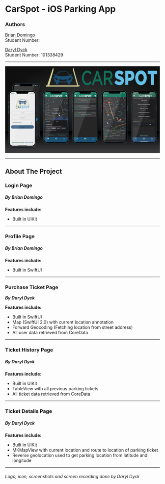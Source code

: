 # CarSpot - iOS Parking App

### Authors
[Brian Domingo](https://github.com/BrianJayD)\
Student Number: 

[Daryl Dyck](https://github.com/daryldyck/)\
Student Number: 101338429
___
![Screenshots](images/Screenshots.jpg)
___
## About The Project
### Login Page
##### By Brian Domingo

**Features include:**
- Built in UIKit
___
### Profile Page
##### By Brian Domingo

**Features include:**
- Built in SwiftUI
___
### Purchase Ticket Page
**_By Daryl Dyck_**

**Features include:**
- Built in SwiftUI
- Map (SwiftUI 2.0) with current location annotation
- Forward Geocoding (Fetching location from street address)
- All user data retrieved from CoreData
___
### Ticket History Page
##### By Daryl Dyck

**Features include:**
- Built in UIKit
- TableView with all previous parking tickets
- All ticket data retrieved from CoreData
___
### Ticket Details Page
##### By Daryl Dyck

**Features include:**
- Built in UIKit
- MKMapView with current location and route to location of parking ticket
- Reverse geolocation used to get parking location from latitude and longitude
___
###### Logo, icon, screenshots and screen recording done by Daryl Dyck
